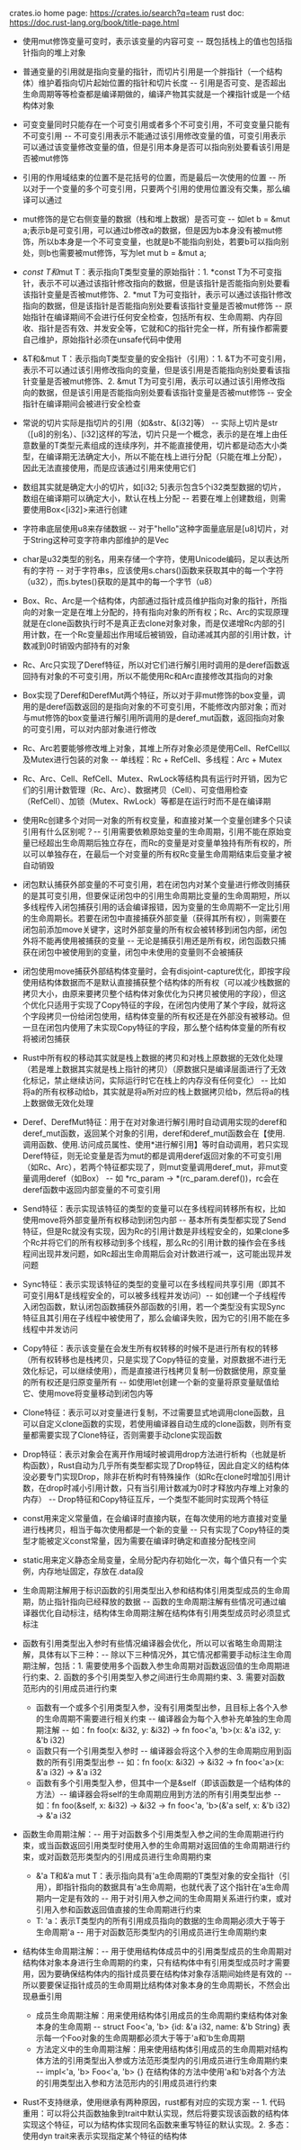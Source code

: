 
crates.io home page: https://crates.io/search?q=team
rust doc: https://doc.rust-lang.org/book/title-page.html

- 使用mut修饰变量可变时，表示该变量的内容可变 -- 既包括栈上的值也包括指针指向的堆上对象
- 普通变量的引用就是指向变量的指针，而切片引用是一个胖指针（一个结构体）维护着指向切片起始位置的指针和切片长度 -- 引用是否可变、是否超出生命周期等等检查都是编译期做的，编译产物其实就是一个裸指针或是一个结构体对象

- 可变变量同时只能存在一个可变引用或者多个不可变引用，不可变变量只能有不可变引用 -- 不可变引用表示不能通过该引用修改变量的值，可变引用表示可以通过该变量修改变量的值，但是引用本身是否可以指向别处要看该引用是否被mut修饰
- 引用的作用域结束的位置不是花括号的位置，而是最后一次使用的位置 -- 所以对于一个变量的多个可变引用，只要两个引用的使用位置没有交集，那么编译可以通过

- mut修饰的是它右侧变量的数据（栈和堆上数据）是否可变 -- 如let b = &mut a;表示b是可变引用，可以通过b修改a的数据，但是因为b本身没有被mut修饰，所以b本身是一个不可变变量，也就是b不能指向别处，若要b可以指向别处，则b也需要被mut修饰，写为let mut b = &mut a;
- *const T和*mut T：表示指向T类型变量的原始指针：1. *const T为不可变指针，表示不可以通过该指针修改指向的数据，但是该指针是否能指向别处要看该指针变量是否被mut修饰、2. *mut T为可变指针，表示可以通过该指针修改指向的数据，但是该指针是否能指向别处要看该指针变量是否被mut修饰 -- 原始指针在编译期间不会进行任何安全检查，包括所有权、生命周期、内存回收、指针是否有效、并发安全等，它就和C的指针完全一样，所有操作都需要自己维护，原始指针必须在unsafe代码中使用
- &T和&mut T：表示指向T类型变量的安全指针（引用）：1. &T为不可变引用，表示不可以通过该引用修改指向的变量，但是该引用是否能指向别处要看该指针变量是否被mut修饰、2. &mut T为可变引用，表示可以通过该引用修改指向的数据，但是该引用是否能指向别处要看该指针变量是否被mut修饰 -- 安全指针在编译期间会被进行安全检查

- 常说的切片实际是指切片的引用（如&str、&[i32]等） -- 实际上切片是str（[u8]的别名）、[i32]这样的写法，切片只是一个概念，表示的是在堆上由任意数量的T类型元素组成的连续序列，并不能直接使用，切片都是动态大小类型，在编译期无法确定大小，所以不能在栈上进行分配（只能在堆上分配），因此无法直接使用，而是应该通过引用来使用它们
- 数组其实就是确定大小的切片，如[i32; 5]表示包含5个i32类型数据的切片，数组在编译期可以确定大小，默认在栈上分配 -- 若要在堆上创建数组，则需要使用Box<[i32]>来进行创建

- 字符串底层使用u8来存储数据 -- 对于"hello"这种字面量底层是[u8]切片，对于String这种可变字符串内部维护的是Vec<u8>
- char是u32类型的别名，用来存储一个字符，使用Unicode编码，足以表达所有的字符 -- 对于字符串s，应该使用s.chars()函数来获取其中的每一个字符（u32），而s.bytes()获取的是其中的每一个字节（u8）

- Box、Rc、Arc是一个结构体，内部通过指针成员维护指向对象的指针，所指向的对象一定是在堆上分配的，持有指向对象的所有权；Rc、Arc的实现原理就是在clone函数执行时不是真正去clone对象对象，而是仅递增Rc内部的引用计数，在一个Rc变量超出作用域后被销毁，自动递减其内部的引用计数，计数减到0时销毁内部持有的对象
- Rc、Arc只实现了Deref特征，所以对它们进行解引用时调用的是deref函数返回持有对象的不可变引用，所以不能使用Rc和Arc直接修改其指向的对象
- Box实现了Deref和DerefMut两个特征，所以对于非mut修饰的box变量，调用的是deref函数返回的是指向对象的不可变引用，不能修改内部对象；而对与mut修饰的box变量进行解引用所调用的是deref_mut函数，返回指向对象的可变引用，可以对内部对象进行修改
- Rc、Arc若要能够修改堆上对象，其堆上所存对象必须是使用Cell、RefCell以及Mutex进行包装的对象 -- 单线程：Rc + RefCell、多线程：Arc + Mutex
- Rc、Arc、Cell、RefCell、Mutex、RwLock等结构具有运行时开销，因为它们的引用计数管理（Rc、Arc）、数据拷贝（Cell）、可变借用检查（RefCell）、加锁（Mutex、RwLock）等都是在运行时而不是在编译期
- 使用Rc创建多个对同一对象的所有权变量，和直接对某一个变量创建多个只读引用有什么区别呢？-- 引用需要依赖原始变量的生命周期，引用不能在原始变量已经超出生命周期后独立存在，而Rc的变量是对变量单独持有所有权的，所以可以单独存在，在最后一个对变量的所有权Rc变量生命周期结束后变量才被自动销毁

- 闭包默认捕获外部变量的不可变引用，若在闭包内对某个变量进行修改则捕获的是其可变引用，但要保证闭包中的引用生命周期比变量的生命周期短，所以多线程传入闭包捕获引用的话会编译报错，因为变量的生命周期不一定比引用的生命周期长。若要在闭包中直接捕获外部变量（获得其所有权），则需要在闭包前添加move关键字，这时外部变量的所有权会被转移到闭包内部，闭包外将不能再使用被捕获的变量 -- 无论是捕获引用还是所有权，闭包函数只捕获在闭包中被使用到的变量，闭包中未使用的变量则不会被捕获
- 闭包使用move捕获外部结构体变量时，会有disjoint-capture优化，即按字段使用结构体数据而不是默认直接捕获整个结构体的所有权（可以减少栈数据的拷贝大小，由原来要拷贝整个结构体对象优化为只拷贝被使用的字段），但这个优化只适用于实现了Copy特征的字段，在闭包内使用了某个字段，就将这个字段拷贝一份给闭包使用，结构体变量的所有权还是在外部没有被移动。但一旦在闭包内使用了未实现Copy特征的字段，那么整个结构体变量的所有权将被闭包捕获
- Rust中所有权的移动其实就是栈上数据的拷贝和对栈上原数据的无效化处理（若是堆上数据其实就是栈上指针的拷贝）（原数据只是编译层面进行了无效化标记，禁止继续访问，实际运行时它在栈上的内存没有任何变化） -- 比如将a的所有权移动给b，其实就是将a所对应的栈上数据拷贝给b，然后将a的栈上数据做无效化处理

- Deref、DerefMut特征：用于在对对象进行解引用时自动调用实现的deref和deref_mut函数，返回某个对象的引用，deref和deref_mut函数会在【使用.调用函数、使用.访问成员属性、使用*进行解引用】等时自动调用，若只实现Deref特征，则无论变量是否为mut的都是调用deref返回对象的不可变引用（如Rc、Arc），若两个特征都实现了，则mut变量调用deref_mut，非mut变量调用deref（如Box） -- 如 *rc_param -> *(rc_param.deref())，rc会在deref函数中返回内部变量的不可变引用
- Send特征：表示实现该特征的类型的变量可以在多线程间转移所有权，比如使用move将外部变量所有权移动到闭包内部 -- 基本所有类型都实现了Send特征，但是Rc就没有实现，因为Rc的引用计数是非线程安全的，如果clone多个Rc并将它们的所有权移动到多个线程，那么Rc的引用计数的操作会在多线程间出现并发问题，如Rc超出生命周期后会对计数进行减一，这可能出现并发问题
- Sync特征：表示实现该特征的类型的变量可以在多线程间共享引用（即其不可变引用&T是线程安全的，可以被多线程并发访问）-- 如创建一个子线程传入闭包函数，默认闭包函数捕获外部函数的引用，若一个类型没有实现Sync特征且其引用在子线程中被使用了，那么会编译失败，因为它的引用不能在多线程中并发访问
- Copy特征：表示该变量在会发生所有权转移的时候不是进行所有权的转移（所有权转移也是栈拷贝，只是实现了Copy特征的变量，对原数据不进行无效化标记，可以继续使用），而是直接进行栈拷贝复制一份数据使用，原变量的所有权还是归原变量所有 -- 如使用let创建一个新的变量将原变量赋值给它、使用move将变量移动到闭包内等
- Clone特征：表示可以对变量进行复制，不过需要显式地调用clone函数，且可以自定义clone函数的实现，若使用编译器自动生成的clone函数，则所有变量都需要实现了Clone特征，否则需要手动clone实现函数
- Drop特征：表示对象会在离开作用域时被调用drop方法进行析构（也就是析构函数），Rust自动为几乎所有类型都实现了Drop特征，因此自定义的结构体没必要专门实现Drop，除非在析构时有特殊操作（如Rc在clone时增加引用计数，在drop时减小引用计数，只有当引用计数减为0时才释放内存堆上对象的内存） -- Drop特征和Copy特征互斥，一个类型不能同时实现两个特征

- const用来定义常量值，在会编译时直接内联，在每次使用的地方直接对变量进行栈拷贝，相当于每次使用都是一个新的变量 -- 只有实现了Copy特征的类型才能被定义const常量，因为需要在编译时确定和直接分配栈空间
- static用来定义静态全局变量，全局分配内存初始化一次，每个值只有一个实例，内存地址固定，存放在.data段

- 生命周期注解用于标识函数的引用类型出入参和结构体引用类型成员的生命周期，防止指针指向已经释放的数据 -- 函数的生命周期注解有些情况可通过编译器优化自动标注，结构体生命周期注解在结构体有引用类型成员时必须显式标注
- 函数有引用类型出入参时有些情况编译器会优化，所以可以省略生命周期注解，具体有以下三种：-- 除以下三种情况外，其它情况都需要手动标注生命周期注解，包括：1. 需要使用多个函数入参生命周期对函数返回值的生命周期进行约束、2. 函数的多个引用类型入参之间进行生命周期约束、3. 需要对函数范形内的引用成员进行约束
    - 函数有一个或多个引用类型入参，没有引用类型出参，且目标上各个入参的生命周期不需要进行相关约束 -- 编译器会为每个入参补充单独的生命周期注解 -- 如：fn foo(x: &i32, y: &i32) -> fn foo<'a, 'b>(x: &'a i32, y: &'b i32)
    - 函数只有一个引用类型入参时 -- 编译器会将这个入参的生命周期应用到函数的所有引用类型出参 -- 如：fn foo(x: &i32) -> &i32 -> fn foo<'a>(x: &'a i32) -> &'a i32
    - 函数有多个引用类型入参，但其中一个是&self（即该函数是一个结构体的方法）-- 编译器会将self的生命周期应用到方法的所有引用类型出参 -- 如：fn foo(&self, x: &i32) -> &i32 -> fn foo<'a, 'b>(&'a self, x: &'b i32) -> &'a i32
- 函数生命周期注解：-- 用于对函数多个引用类型入参之间的生命周期进行约束，或当函数返回引用类型时使用入参的生命周期对返回值的生命周期进行约束，或对函数范形类型内的引用成员进行生命周期约束
    - &'a T和&‘a mut T：表示指向具有'a生命周期的T类型对象的安全指针（引用），即指针指向的数据具有'a生命周期，也就代表了这个指针在'a生命周期内一定是有效的 -- 用于对引用入参之间的生命周期关系进行约束，或对引用入参和函数返回值直接的生命周期进行约束
    - T: 'a：表示T类型内的所有引用成员指向的数据的生命周期必须大于等于生命周期'a -- 用于对函数范形类型内的引用成员进行生命周期约束
- 结构体生命周期注解：-- 用于使用结构体成员中的引用类型成员的生命周期对结构体对象本身进行生命周期的约束，只有结构体中有引用类型成员时才需要用，因为要确保结构体内的指针成员要在结构体对象存活期间始终是有效的 -- 所以要要保证指针成员的生命周期比结构体对象本身的生命周期长，不然会出现悬垂引用
    - 成员生命周期注解：用来使用结构体引用成员的生命周期约束结构体对象本身的生命周期 -- struct Foo<'a, 'b> {id: &'a i32, name: &'b String} 表示每一个Foo对象的生命周期都必须大于等于'a和'b生命周期
    - 方法定义中的生命周期注解：用来使用结构体引用成员的生命周期对结构体方法的引用类型出入参或方法范形类型内的引用成员进行生命周期约束 -- impl<'a, 'b> Foo<'a, 'b> {} 在结构体的方法中使用'a和'b对各个方法的引用类型出入参和方法范形内的引用成员进行约束

- Rust不支持继承，使用继承有两种原因，rust都有对应的实现方案 -- 1. 代码重用：可以将公共函数抽象到trait中默认实现，然后将要实现该函数的结构体实现这个特征，可以为结构体实现同名函数来重写特征的默认实现。2. 多态：使用dyn trait来表示实现指定某个特征的结构体